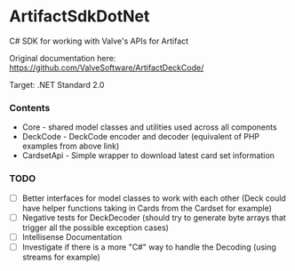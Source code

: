 # ArtifactSdkDotNet
C# SDK for working with Valve's APIs for Artifact

Original documentation here: https://github.com/ValveSoftware/ArtifactDeckCode/

Target: .NET Standard 2.0

### Contents

* Core - shared model classes and utilities used across all components
* DeckCode - DeckCode encoder and decoder (equivalent of PHP examples from above link)
* CardsetApi - Simple wrapper to download latest card set information

### TODO

- [ ] Better interfaces for model classes to work with each other (Deck could have helper functions taking in Cards from the Cardset for example)
- [ ] Negative tests for DeckDecoder (should try to generate byte arrays that trigger all the possible exception cases)
- [ ] Intellisense Documentation
- [ ] Investigate if there is a more "C#" way to handle the Decoding (using streams for example)
